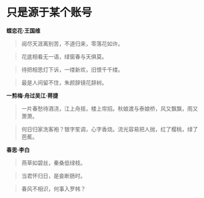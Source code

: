 # 只是源于某个账号

**蝶恋花·王国维**

> 阅尽天涯离别苦，不道归来，零落花如许。

> 花底相看无一语，绿窗春与天俱莫。

> 待把相思灯下诉，一缕新欢，旧恨千千缕。

> 最是人间留不住，朱颜辞镜花辞树。


**一剪梅·舟过吴江·蒋捷**

> 一片春愁待酒浇，江上舟摇，楼上帘招。秋娘渡与泰娘桥，风又飘飘，雨又萧萧。

> 何日归家洗客袍？银字笙调，心字香烧。流光容易把人抛，红了樱桃，绿了芭蕉。


**春思·李白**

> 燕草如碧丝，秦桑低绿枝。

> 当君怀归日，是妾断肠时。

> 春风不相识，何事入罗帏？

